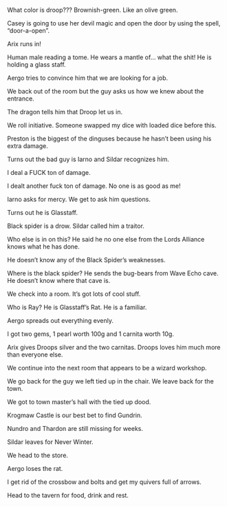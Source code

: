 What color is droop??? Brownish-green. Like an olive green. 

Casey is going to use her devil magic and open the door by using the spell, “door-a-open”. 

Arix runs in! 

Human male reading a tome. He wears a mantle of… what the shit! He is holding a glass staff. 

Aergo tries to convince him that we are looking for a job. 

We back out of the room but the guy asks us how we knew about the entrance. 

The dragon tells him that Droop let us in. 

We roll initiative.  Someone swapped my dice with loaded dice before this. 

Preston is the biggest of the dinguses because he hasn’t been using his extra damage. 

Turns out the bad guy is Iarno and Sildar recognizes him. 

I deal a FUCK ton of damage. 

I dealt another fuck ton of damage. No one is as good as me! 

Iarno asks for mercy. We get to ask him questions. 

Turns out he is Glasstaff. 

Black spider is a drow. Sildar called him a traitor. 

Who else is in on this? He said he no one else from the Lords Alliance knows what he has done. 

He doesn’t know any of the Black Spider’s weaknesses. 

Where is the black spider? He sends the bug-bears from Wave Echo cave. He doesn’t know where that cave is. 

We check into a room. It’s got lots of cool stuff. 

Who is Ray? He is Glasstaff’s Rat. He is a familiar. 

Aergo spreads out everything evenly. 

I got two gems, 1 pearl worth 100g and 1 carnita worth 10g. 

Arix gives Droops silver and the two carnitas. Droops loves him much more than everyone else. 

We continue into the next room that appears to be a wizard workshop. 

We go back for the guy we left tied up in the chair. We leave back for the town. 

We got to town master’s hall with the tied up dood. 

Krogmaw Castle is our best bet to find Gundrin. 

Nundro and Thardon are still missing for weeks. 

Sildar leaves for Never Winter. 

We head to the store. 

Aergo loses the rat. 

I get rid of the crossbow and bolts and get my quivers full of arrows. 

Head to the tavern for food, drink and rest. 